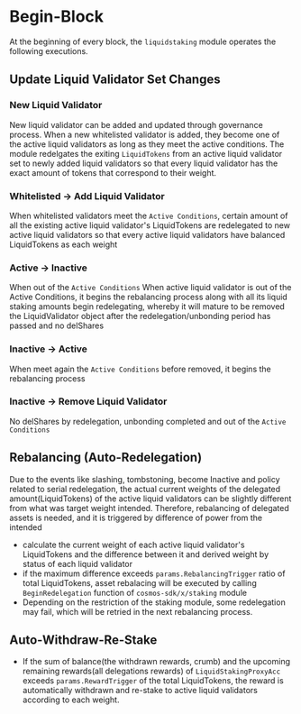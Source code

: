 <!-- order: 5 -->

# Begin-Block

At the beginning of every block, the `liquidstaking` module operates the following executions.

## Update Liquid Validator Set Changes

### New Liquid Validator

New liquid validator can be added and updated through governance process. When a new whitelisted validator is added, they become one of the active liquid validators as long as they meet the active conditions. The module redelgates the exiting `LiquidTokens` from an active liquid validator set to newly added liquid validators so that every liquid validator has the exact amount of tokens that correspond to their weight.

### Whitelisted -> Add Liquid Validator

When whitelisted validators meet the `Active Conditions`, certain amount of all the existing active liquid validator's LiquidTokens are redelegated to new active liquid validators so that every active liquid validators have balanced LiquidTokens as each weight
    
### Active -> Inactive

When out of the `Active Conditions` When active liquid validator is out of the Active Conditions, it begins the rebalancing process along with all its liquid staking amounts begin redelegating, whereby it will mature to be removed the LiquidValidator object after the redelegation/unbonding period has passed and no delShares

### Inactive -> Active

When meet again the `Active Conditions` before removed, it begins the rebalancing process

### Inactive -> Remove Liquid Validator

No delShares by redelegation, unbonding completed and out of the `Active Conditions`

## Rebalancing (Auto-Redelegation)

Due to the events like slashing, tombstoning, become Inactive and policy related to serial redelegation, the actual current weights of the delegated amount(LiquidTokens) of the active liquid validators can be slightly different from what was target weight intended. Therefore, rebalancing of delegated assets is needed, and it is triggered by difference of power from the intended

- calculate the current weight of each active liquid validator's LiquidTokens and the difference between it and derived weight by status of each liquid validator
- if the maximum difference exceeds `params.RebalancingTrigger` ratio of total LiquidTokens, asset rebalacing will be executed by calling `BeginRedelegation` function of `cosmos-sdk/x/staking` module
- Depending on the restriction of the staking module, some redelegation may fail, which will be retried in the next rebalancing process.

## Auto-Withdraw-Re-Stake

- If the sum of balance(the withdrawn rewards, crumb) and the upcoming remaining rewards(all delegations rewards) of `LiquidStakingProxyAcc` exceeds `params.RewardTrigger` of the total LiquidTokens, the reward is automatically withdrawn and re-stake to active liquid validators according to each weight.


